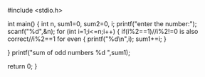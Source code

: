 #include <stdio.h>

int main() {
   int n, sum1=0, sum2=0, i;
   printf("enter the number:");
   scanf("%d",&n);
   for (int i=1;i<=n;i++)
   {
      if(i%2==1)//i%2!=0 is also correct//i%2==1 for even
      {
          printf("%d\n",i);
          sum1+=i;
      }
      
   }
   printf("sum of odd numbers %d ",sum1);
   
  return 0;
}
